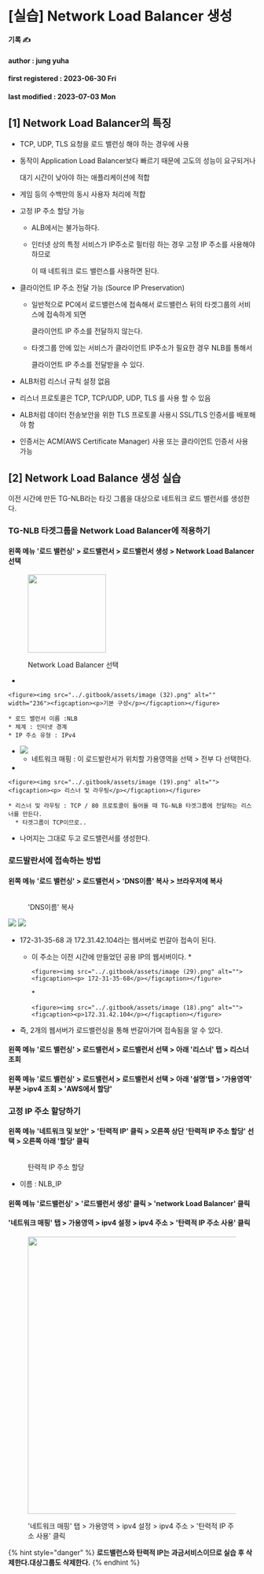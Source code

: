 # \[실습] Network Load Balancer 생성

**기록 ✍️**

#### author : jung yuha

#### first registered : 2023-06-30 Fri

#### last modified : 2023-07-03 Mon

## \[1] Network Load Balancer의 특징

* TCP, UDP, TLS 요청을 로드 밸런싱 해야 하는 경우에 사용
*   동작이 Application Load Balancer보다 빠르기 때문에 고도의 성능이 요구되거나

    대기 시간이 낮아야 하는 애플리케이션에 적합
* 게임 등의 수백만의 동시 사용자 처리에 적합
* 고정 IP 주소 할당 가능
  * ALB에서는 불가능하다.
  *   인터넷 상의 특정 서비스가 IP주소로 필터링 하는 경우 고정 IP 주소를 사용해야 하므로

      이 때 네트워크 로드 밸런스를 사용하면 된다.
* 클라이언트 IP 주소 전달 가능 (Source IP Preservation)
  *   일반적으로 PC에서 로드밸런스에 접속해서 로드밸런스 뒤의 타겟그룹의 서비스에 접속하게 되면

      클라이언트 IP 주소를 전달하지 않는다.
  *   타겟그룹 안에 있는 서비스가 클라이언트 IP주소가 필요한 경우 NLB를 통해서

      클라이언트 IP 주소를 전달받을 수 있다.
* ALB처럼 리스너 규칙 설정 없음
* 리스너 프로토콜은 TCP, TCP/UDP, UDP, TLS 를 사용 할 수 있음
* ALB처럼 데이터 전송보안을 위한 TLS 프로토콜 사용시 SSL/TLS 인증서를 배포해야 함
* 인증서는 ACM(AWS Certificate Manager) 사용 또는 클라이언트 인증서 사용 가능

## \[2] Network Load Balance 생성 실습

이전 시간에 만든 TG-NLB라는 타깃 그룹을 대상으로 네트워크 로드 밸런서를 생성한다.

### TG-NLB 타겟그룹을 Network Load Balancer에 적용하기

#### 왼쪽 메뉴 '로드 밸런싱' > 로드밸런서 > 로드밸런서 생성 > Network Load Balancer 선택

<figure><img src="../.gitbook/assets/image (28) (3).png" alt="" width="159"><figcaption><p>Network Load Balancer 선택</p></figcaption></figure>

*

```
<figure><img src="../.gitbook/assets/image (32).png" alt="" width="236"><figcaption><p>기본 구성</p></figcaption></figure>
```

```
* 로드 밸런서 이름 :NLB
* 체계 : 인터넷 경계
* IP 주소 유형 : IPv4
```

* ![](<../.gitbook/assets/image (49).png>)
  * 네트워크 매핑 : 이 로드발란서가 위치할 가용영역을 선택 > 전부 다 선택한다.
*

```
<figure><img src="../.gitbook/assets/image (19).png" alt=""><figcaption><p> 리스너 및 라우팅</p></figcaption></figure>
```

```
* 리스너 및 라우팅 : TCP / 80 프로토콜이 들어올 때 TG-NLB 타겟그룹에 전달하는 리스너를 만든다.
  * 타겟그룹이 TCP이므로..
```

* 나머지는 그대로 두고 로드밸런서를 생성한다.

### 로드발란서에 접속하는 방법

#### 왼쪽 메뉴 '로드 밸런싱' > 로드밸런서 > 'DNS이름' 복사 > 브라우저에 복사

<figure><img src="../.gitbook/assets/image (26) (1).png" alt=""><figcaption><p>'DNS이름' 복사</p></figcaption></figure>

![](<../.gitbook/assets/image (70).png>) ![](<../.gitbook/assets/image (12) (1).png>)

* 172-31-35-68 과 172.31.42.104라는 웹서버로 번갈아 접속이 된다.
  *   이 주소는 이전 시간에 만들었던 공용 IP의 웹서버이다. \*

      ```
      <figure><img src="../.gitbook/assets/image (29).png" alt=""><figcaption><p> 172-31-35-68</p></figcaption></figure>
      ```

      \*

      ```
      <figure><img src="../.gitbook/assets/image (18).png" alt=""><figcaption><p>172.31.42.104</p></figcaption></figure>
      ```
* 즉, 2개의 웹서버가 로드밸런싱을 통해 번갈아가며 접속됨을 알 수 있다.

#### 왼쪽 메뉴 '로드 밸런싱' > 로드밸런서 > 로드밸런서 선택 > 아래 '리스너' 탭 > 리스너 조회

#### 왼쪽 메뉴 '로드 밸런싱' > 로드밸런서 > 로드밸런서 선택 > 아래 '설명'탭 > '가용영역' 부분 >ipv4 조회 > 'AWS에서 할당'

### 고정 IP 주소 할당하기

#### 왼쪽 메뉴 '네트워크 및 보안' > '탄력적 IP' 클릭 > 오른쪽 상단 '탄력적 IP 주소 할당' 선택 > 오른쪽 아래 '할당' 클릭

<figure><img src="../.gitbook/assets/image (9) (1).png" alt=""><figcaption><p>탄력적 IP 주소 할당</p></figcaption></figure>

* 이름 : NLB\_IP

#### 왼쪽 메뉴 '로드밸런싱' > '로드밸런서 생성' 클릭 > 'network Load Balancer' 클릭

#### '네트워크 매핑' 탭 > 가용영역 > ipv4 설정 > ipv4 주소 > '탄력적 IP 주소 사용' 클릭

<figure><img src="../.gitbook/assets/image (17) (4).png" alt="" width="563"><figcaption><p>'네트워크 매핑' 탭 > 가용영역 > ipv4 설정 > ipv4 주소 > '탄력적 IP 주소 사용' 클릭</p></figcaption></figure>

{% hint style="danger" %}
**로드밸런스와 탄력적 IP는 과금서비스이므로 실습 후 삭제한다.대상그룹도 삭제한다.**
{% endhint %}

####
